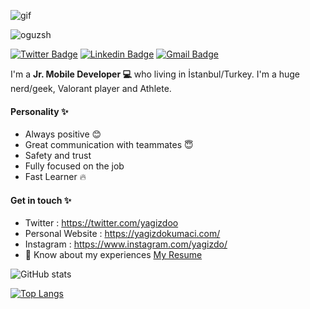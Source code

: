 ![gif](https://i.giphy.com/media/9J6TRr1EyWVCMAxV6w/giphy.webp)


<p> <img src="https://komarev.com/ghpvc/?username=yagizdo&label=Profile%20views&color=0e75b6&style=flat" alt="oguzsh" /> </p>

[![Twitter Badge](https://img.shields.io/badge/-@Yagizdoo-1ca0f1?style=flat-square&labelColor=1ca0f1&logo=twitter&logoColor=white&link=https://twitter.com/oguz_sh)](https://twitter.com/Yagizdoo)
[![Linkedin Badge](https://img.shields.io/badge/-yagizdo-blue?style=flat-square&logo=Linkedin&logoColor=white&link=https://www.linkedin.com/in/oguzhanince/)](https://www.linkedin.com/in/yagizdo/)
[![Gmail Badge](https://img.shields.io/badge/-dokumaciyagiz@gmail.com-c14438?style=flat-square&logo=Gmail&logoColor=white&link=mailto:oguzhan824@gmail.com)](mailto:dokumaciyagiz@gmail.com)

I'm a **Jr. Mobile Developer 💻** who living in İstanbul/Turkey. I'm a huge nerd/geek, Valorant player and Athlete.


#### Personality ✨
- Always positive 😊
- Great communication with teammates 😇
- Safety and trust
- Fully focused on the job 
- Fast Learner 🔥 


#### Get in touch ✨
- Twitter : https://twitter.com/yagizdoo
- Personal Website : https://yagizdokumaci.com/
- Instagram : https://www.instagram.com/yagizdo/
- 📄 Know about my experiences [My Resume](https://drive.google.com/file/d/1vY2S2MGRDF0yMy777z0nab2-llHEDQsP/view?usp=sharing)

![GitHub stats](https://github-readme-stats.vercel.app/api?username=yagizdo&show_icons=true&count_private=true)  

[![Top Langs](https://github-readme-stats.vercel.app/api/top-langs/?username=yagizdo&layout=compact)](https://github.com/oguzsh/github-readme-stats)

